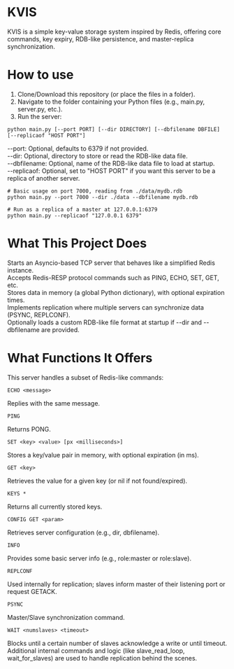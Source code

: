 # KVIS
KVIS is a simple key-value storage system inspired by Redis, offering core commands, key expiry, RDB-like persistence, and master-replica synchronization.

# How to use
1. Clone/Download this repository (or place the files in a folder).
2. Navigate to the folder containing your Python files (e.g., main.py, server.py, etc.).
3. Run the server:
```
python main.py [--port PORT] [--dir DIRECTORY] [--dbfilename DBFILE] [--replicaof "HOST PORT"]
```
--port: Optional, defaults to 6379 if not provided.  
--dir: Optional, directory to store or read the RDB-like data file.  
--dbfilename: Optional, name of the RDB-like data file to load at startup.  
--replicaof: Optional, set to "HOST PORT" if you want this server to be a replica of another server.  
```
# Basic usage on port 7000, reading from ./data/mydb.rdb
python main.py --port 7000 --dir ./data --dbfilename mydb.rdb
```
```
# Run as a replica of a master at 127.0.0.1:6379
python main.py --replicaof "127.0.0.1 6379"
```
# What This Project Does
Starts an Asyncio-based TCP server that behaves like a simplified Redis instance.  
Accepts Redis-RESP protocol commands such as PING, ECHO, SET, GET, etc.  
Stores data in memory (a global Python dictionary), with optional expiration times.  
Implements replication where multiple servers can synchronize data (PSYNC, REPLCONF).  
Optionally loads a custom RDB-like file format at startup if --dir and --dbfilename are provided.  

# What Functions It Offers
This server handles a subset of Redis-like commands:  
```
ECHO <message>
```
Replies with the same message.  
```
PING
```
Returns PONG.  
```
SET <key> <value> [px <milliseconds>]
```
Stores a key/value pair in memory, with optional expiration (in ms).  
```
GET <key>
```
Retrieves the value for a given key (or nil if not found/expired).  
```
KEYS *
```
Returns all currently stored keys.  
```
CONFIG GET <param>
```
Retrieves server configuration (e.g., dir, dbfilename).  
```
INFO
```
Provides some basic server info (e.g., role:master or role:slave).  
```
REPLCONF
```
Used internally for replication; slaves inform master of their listening port or request GETACK.  
```
PSYNC
```
Master/Slave synchronization command.  
```
WAIT <numslaves> <timeout>
```
Blocks until a certain number of slaves acknowledge a write or until timeout.  
Additional internal commands and logic (like slave_read_loop, wait_for_slaves) are used to handle replication behind the scenes.
